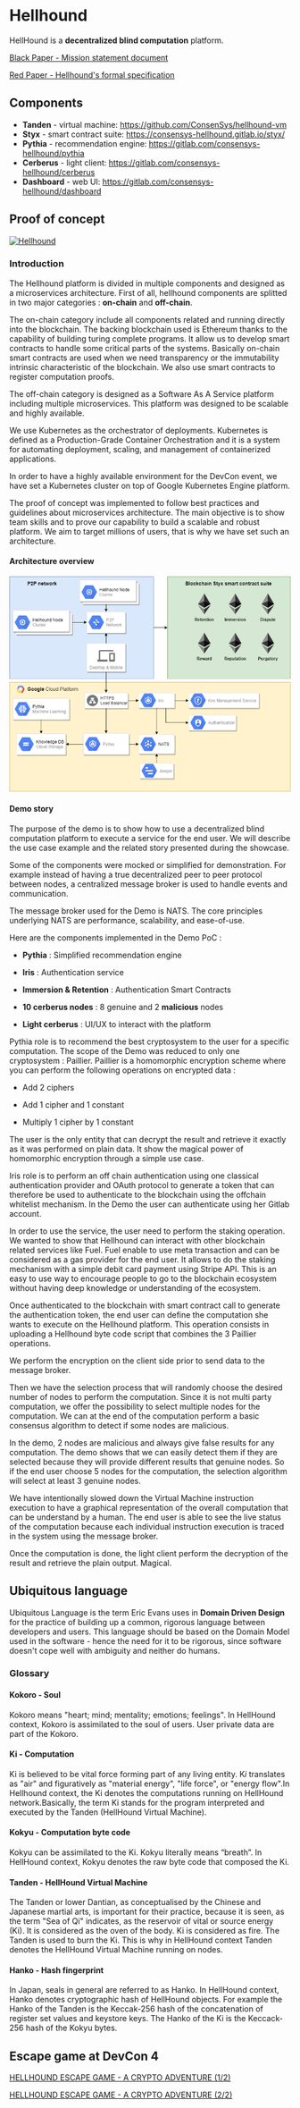 # Hellhound
HellHound is a **decentralized blind computation** platform.

[Black Paper - Mission statement document](https://github.com/ConsenSys/hellhound/blob/master/hellhound-black-paper.pdf)

[Red Paper - Hellhound's formal specification](https://github.com/ConsenSys/hellhound/blob/master/hellhound-red-paper.pdf)




## Components

- **Tanden** - virtual machine: https://github.com/ConsenSys/hellhound-vm
- **Styx** - smart contract suite:  https://consensys-hellhound.gitlab.io/styx/
- **Pythia** - recommendation engine: https://gitlab.com/consensys-hellhound/pythia
- **Cerberus** - light client: https://gitlab.com/consensys-hellhound/cerberus
- **Dashboard** - web UI: https://gitlab.com/consensys-hellhound/dashboard


## Proof of concept

[![Hellhound](http://img.youtube.com/vi/mztQHrRXEXs/0.jpg)](http://www.youtube.com/watch?v=mztQHrRXEXs)

### Introduction

The Hellhound platform is divided in multiple components and designed as a microservices architecture. First of all, hellhound components are splitted in two major categories : **on-chain** and **off-chain**.

The on-chain category include all components related and running directly into the blockchain. The backing blockchain used is Ethereum thanks to the capability of building turing complete programs. It allow us to develop smart contracts to handle some critical parts of the systems. Basically on-chain smart contracts are used when we need transparency or the immutability intrinsic characteristic of the blockchain. We also use smart contracts to register computation proofs.

The off-chain category is designed as a Software As A Service platform including multiple microservices. This platform was designed to be scalable and highly available.

We use Kubernetes as the orchestrator of deployments. Kubernetes is defined as a Production-Grade Container Orchestration and it is a system for automating deployment, scaling, and management of containerized applications.

In order to have a highly available environment for the DevCon event, we have set a Kubernetes cluster on top of Google Kubernetes Engine platform.

The proof of concept was implemented to follow best practices and guidelines about microservices architecture. The main objective is to show team skills and to prove our capability to build a scalable and robust platform. We aim to target millions of users, that is why we have set such an architecture.

#### Architecture overview

![hellhound_architecture_overview](hellhound_architecture_overview.png)

#### Demo story

The purpose of the demo is to show how to use a decentralized blind computation platform to execute a service for the end user. We will describe the use case example and the related story presented during the showcase.

Some of the components were mocked or simplified for demonstration. For example instead of having a true decentralized peer to peer protocol between nodes, a centralized message broker is used to handle events and communication.

The message broker used for the Demo is NATS. The core principles underlying NATS are performance, scalability, and ease-of-use.

Here are the components implemented in the Demo PoC :

-   **Pythia** : Simplified recommendation engine

-   **Iris** : Authentication service

-   **Immersion & Retention** : Authentication Smart Contracts

-   **10 cerberus nodes** : 8 genuine and 2 **malicious** nodes

-   **Light cerberus** : UI/UX to interact with the platform




Pythia role is to recommend the best cryptosystem to the user for a specific computation. The scope of the Demo was reduced to only one cryptosystem : Paillier. Paillier is a homomorphic encryption scheme where you can perform the following operations on encrypted data :

-   Add 2 ciphers

-   Add 1 cipher and 1 constant

-   Multiply 1 cipher by 1 constant




The user is the only entity that can decrypt the result and retrieve it exactly as it was performed on plain data. It show the magical power of homomorphic encryption through a simple use case.



Iris role is to perform an off chain authentication using one classical authentication provider and OAuth protocol to generate a token that can therefore be used to authenticate to the blockchain using the offchain whitelist mechanism. In the Demo the user can authenticate using her Gitlab account.



In order to use the service, the user need to perform the staking operation. We wanted to show that Hellhound can interact with other blockchain related services like Fuel. Fuel enable to use meta transaction and can be considered as a gas provider for the end user. It allows to do the staking mechanism with a simple debit card payment using Stripe API. This is an easy to use way to encourage people to go to the blockchain ecosystem without having deep knowledge or understanding of the ecosystem.



Once authenticated to the blockchain with smart contract call to generate the authentication token, the end user can define the computation she wants to execute on the Hellhound platform. This operation consists in uploading a Hellhound byte code script that combines the 3 Paillier operations.

We perform the encryption on the client side prior to send data to the message broker.

Then we have the selection process that will randomly choose the desired number of nodes to perform the computation. Since it is not multi party computation, we offer the possibility to select multiple nodes for the computation. We can at the end of the computation perform a basic consensus algorithm to detect if some nodes are malicious.

In the demo, 2 nodes are malicious and always give false results for any computation. The demo shows that we can easily detect them if they are selected because they will provide different results that genuine nodes. So if the end user choose 5 nodes for the computation, the selection algorithm will select at least 3 genuine nodes.

We have intentionally slowed down the Virtual Machine instruction execution to have a graphical representation of the overall computation that can be understand by a human. The end user is able to see the live status of the computation because each individual instruction execution is traced in the system using the message broker.

Once the computation is done, the light client perform the decryption of the result and retrieve the plain output. Magical.

## Ubiquitous language

Ubiquitous Language is the term Eric Evans uses in **Domain Driven Design** for the practice of building up a common, rigorous language between developers and users. This language should be based on the Domain Model used in the software - hence the need for it to be rigorous, since software doesn't cope well with ambiguity and neither do humans.

### Glossary

#### Kokoro - Soul

Kokoro means "heart; mind; mentality; emotions; feelings". In HellHound context, Kokoro is assimilated to the soul of users. User private data are part of the Kokoro.

#### Ki - Computation

Ki is believed to be vital force forming part of any living entity. K*i* translates as "air" and figuratively as "material energy", "life force", or "energy flow".In Hellhound context, the Ki denotes the computations running on HellHound network.Basically, the term Ki stands for the program interpreted and executed by the Tanden (HellHound  Virtual Machine).

#### Kokyu - Computation byte code

Kokyu can be assimilated to the Ki. Kokyu literally means “breath”. In HellHound context, Kokyu denotes the raw byte code that composed the Ki.

#### Tanden - HellHound Virtual Machine

The Tanden or lower Dantian, as conceptualised by the Chinese and Japanese martial arts, is important for their practice, because it is seen, as the term "Sea of Qi" indicates, as the reservoir of vital or source energy (Ki). It is considered as the oven of the body. Ki is considered as fire. The Tanden is used to burn the Ki. This is why in HellHound context Tanden denotes the HellHound Virtual Machine running on nodes.

#### Hanko - Hash fingerprint

In Japan, seals in general are referred to as Hanko. In HellHound context, Hanko denotes cryptographic hash of HellHound objects. For example the Hanko of the Tanden is the Keccak-256 hash of the concatenation of register set values and keystore keys. The Hanko of the Ki is the Keccack-256 hash of the Kokyu bytes.


## Escape game at DevCon 4

[HELLHOUND ESCAPE GAME - A CRYPTO ADVENTURE (1/2)](https://medium.com/@hellhound_eth/hellhound-escape-game-ed7b0f9c9f02)

[HELLHOUND ESCAPE GAME - A CRYPTO ADVENTURE (2/2)](https://medium.com/@hellhound_eth/hellhound-escape-game-814b4ac600c0)
